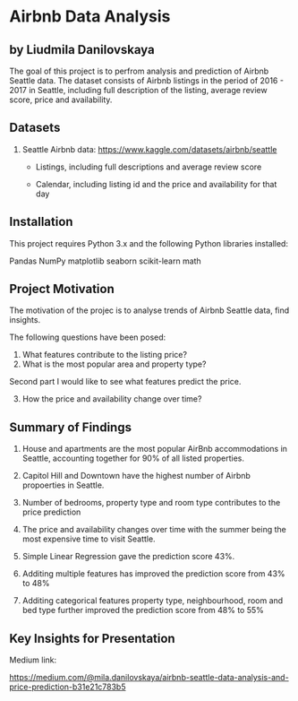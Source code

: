 # Airbnb Data Analysis

## by Liudmila Danilovskaya 

The goal of this project is to perfrom analysis and prediction of Airbnb Seattle data. The dataset consists of Airbnb listings in the period of 2016 - 2017 in Seattle, including full description of the listing, average review score, price and availability.

## Datasets 

1. Seattle Airbnb data: https://www.kaggle.com/datasets/airbnb/seattle
	
	- Listings, including full descriptions and average review score

	- Calendar, including listing id and the price and availability for that day



## Installation

This project requires Python 3.x and the following Python libraries installed:

Pandas 
NumPy 
matplotlib 
seaborn 
scikit-learn
math

## Project Motivation

The motivation of the projec is to analyse trends of Airbnb Seattle data, find insights.

The following questions have been posed:

1. What features contribute to the listing price?
2. What is the most popular area and property type?

Second part I would like to see what features predict the price.

3. How the price and availability change over time?

## Summary of Findings

1. House and apartments are the most popular AirBnb accommodations in Seattle, accounting together for 90% of all listed properties.
2. Capitol Hill and Downtown have the highest number of Airbnb propoerties in Seattle. 
3. Number of bedrooms, property type and room type contributes to the price prediction
4. The price and availability changes over time with the summer being the most expensive time to visit Seattle. 


5. Simple Linear Regression gave the prediction score 43%.
6. Additing multiple features has improved the prediction score from 43% to 48%
7. Additing categorical features property type, neighbourhood, room and bed type further improved the prediction score from 48% to 55%

## Key Insights for Presentation

Medium link:

https://medium.com/@mila.danilovskaya/airbnb-seattle-data-analysis-and-price-prediction-b31e21c783b5

